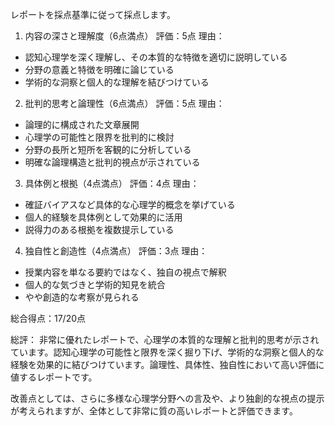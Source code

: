 レポートを採点基準に従って採点します。

1. 内容の深さと理解度（6点満点）
評価：5点
理由：
- 認知心理学を深く理解し、その本質的な特徴を適切に説明している
- 分野の意義と特徴を明確に論じている
- 学術的な洞察と個人的な理解を結びつけている

2. 批判的思考と論理性（6点満点）
評価：5点
理由：
- 論理的に構成された文章展開
- 心理学の可能性と限界を批判的に検討
- 分野の長所と短所を客観的に分析している
- 明確な論理構造と批判的視点が示されている

3. 具体例と根拠（4点満点）
評価：4点
理由：
- 確証バイアスなど具体的な心理学的概念を挙げている
- 個人的経験を具体例として効果的に活用
- 説得力のある根拠を複数提示している

4. 独自性と創造性（4点満点）
評価：3点
理由：
- 授業内容を単なる要約ではなく、独自の視点で解釈
- 個人的な気づきと学術的知見を統合
- やや創造的な考察が見られる

総合得点：17/20点

総評：
非常に優れたレポートで、心理学の本質的な理解と批判的思考が示されています。認知心理学の可能性と限界を深く掘り下げ、学術的な洞察と個人的な経験を効果的に結びつけています。論理性、具体性、独自性において高い評価に値するレポートです。

改善点としては、さらに多様な心理学分野への言及や、より独創的な視点の提示が考えられますが、全体として非常に質の高いレポートと評価できます。